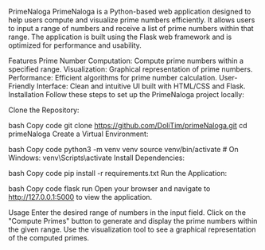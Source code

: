 PrimeNaloga
PrimeNaloga is a Python-based web application designed to help users compute and visualize prime numbers efficiently. It allows users to input a range of numbers and receive a list of prime numbers within that range. The application is built using the Flask web framework and is optimized for performance and usability.

Features
Prime Number Computation: Compute prime numbers within a specified range.
Visualization: Graphical representation of prime numbers.
Performance: Efficient algorithms for prime number calculation.
User-Friendly Interface: Clean and intuitive UI built with HTML/CSS and Flask.
Installation
Follow these steps to set up the PrimeNaloga project locally:

Clone the Repository:

bash
Copy code
git clone https://github.com/DoliTim/primeNaloga.git
cd primeNaloga
Create a Virtual Environment:

bash
Copy code
python3 -m venv venv
source venv/bin/activate  # On Windows: venv\Scripts\activate
Install Dependencies:

bash
Copy code
pip install -r requirements.txt
Run the Application:

bash
Copy code
flask run
Open your browser and navigate to http://127.0.0.1:5000 to view the application.

Usage
Enter the desired range of numbers in the input field.
Click on the "Compute Primes" button to generate and display the prime numbers within the given range.
Use the visualization tool to see a graphical representation of the computed primes.
